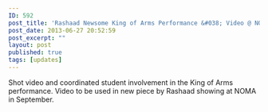 ```yaml
---
ID: 592
post_title: 'Rashaad Newsome King of Arms Performance &#038; Video @ NOMA'
post_date: 2013-06-27 20:52:59
post_excerpt: ""
layout: post
published: true
tags: [updates]
---
```

Shot video and coordinated student involvement in the King of Arms performance. Video to be used in new piece by Rashaad showing at NOMA in September.
